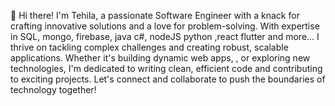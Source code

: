 👋 Hi there! I'm Tehila,
a passionate Software Engineer with a knack for crafting innovative solutions and a love for problem-solving. 
With expertise in SQL, mongo, firebase, java c#, nodeJS python ,react flutter and more... 
I thrive on tackling complex challenges and creating robust, scalable applications.
Whether it's building dynamic web apps, , or exploring new technologies,
I'm dedicated to writing clean, efficient code and contributing to exciting projects. 
Let's connect and collaborate to push the boundaries of technology together!
